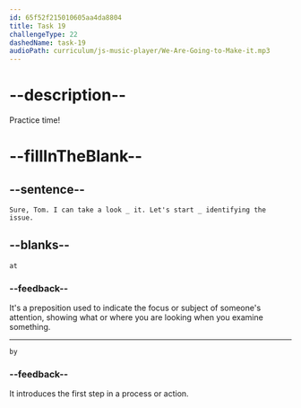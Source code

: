 ```yaml
---
id: 65f52f215010605aa4da8804
title: Task 19
challengeType: 22
dashedName: task-19
audioPath: curriculum/js-music-player/We-Are-Going-to-Make-it.mp3
---
```


<!--
AUDIO REFERENCE: 
Sarah: Sure, Tom. I can take a look at it. Let's start by identifying the issue.
-->

# --description--

Practice time! 

# --fillInTheBlank--

## --sentence--

`Sure, Tom. I can take a look _ it. Let's start _ identifying the issue.`

## --blanks--

`at`

### --feedback--

It's a preposition used to indicate the focus or subject of someone's attention, showing what or where you are looking when you examine something. 

---

`by`

### --feedback--

It introduces the first step in a process or action.
